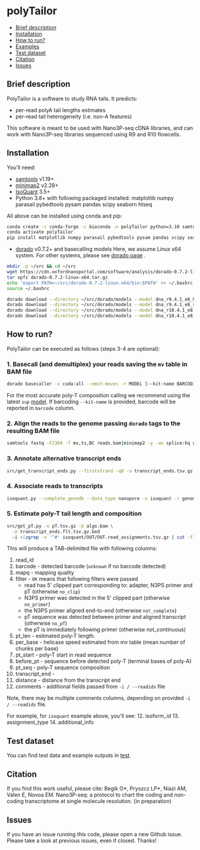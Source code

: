 # polyTailor

- [Brief description](#Brief-description)
- [Installation](#Installation)
- [How to run?](#How-to-run?)
- [Examples](#Examples)
- [Test dataset](#Test-dataset)
- [Citation](#Citation) 
- [Issues](#Issues)

## Brief description 
PolyTailor is a software to study RNA tails.
It predicts: 
* per-read polyA tail lengths estimates
* per-read tail heterogeneity (i.e. non-A features)
 
This software is meant to be used with Nano3P-seq cDNA libraries,
and can work with Nano3P-seq libraries sequenced using R9 and R10 flowcells.

## Installation

You'll need:
- [samtools](https://github.com/samtools/htslib/) v1.19+
- [minimap2](https://github.com/lh3/minimap2/) v2.28+
- [IsoQuant](https://github.com/ablab/IsoQuant) 3.5+
- Python 3.8+ with following packaged installed: matplotlib numpy parasail pybedtools pysam pandas scipy seaborn htseq

All above can be installed using conda and pip: 

```bash
conda create -c conda-forge -c bioconda -n polyTailor python=3.10 samtools minimap2 isoquant
conda activate polyTailor
pip install matplotlib numpy parasail pybedtools pysam pandas scipy seaborn htseq
```

- [dorado](https://github.com/nanoporetech/dorado) v0.7.2+ and basecalling models
Here, we assume Linux x64 system. For other systems, please see
[dorado page](https://github.com/nanoporetech/dorado?tab=readme-ov-file#installation)
.

```bash
mkdir -p ~/src && cd ~/src
wget https://cdn.oxfordnanoportal.com/software/analysis/dorado-0.7.2-linux-x64.tar.gz
tar xpfz dorado-0.7.2-linux-x64.tar.gz
echo 'export PATH=~/src/dorado-0.7.2-linux-x64/bin:$PATH' >> ~/.bashrc
source ~/.bashrc

dorado download --directory ~/src/dorado/models --model dna_r9.4.1_e8_hac@v3.3
dorado download --directory ~/src/dorado/models --model dna_r9.4.1_e8_sup@v3.3
dorado download --directory ~/src/dorado/models --model dna_r10.4.1_e8.2_400bps_hac@v5.0.0
dorado download --directory ~/src/dorado/models --model dna_r10.4.1_e8.2_400bps_sup@v5.0.0
```


## How to run?

PolyTailor can be executed as follows (steps 3-4 are optional): 

### 1. Basecall (and demultiplex) your reads saving the `mv` table in BAM file
```bash
dorado basecaller -x cuda:all --emit-moves -r MODEL [--kit-name BARCODING_KIT] pod5_dir > reads.bam
```

For the most accurate poly-T composition calling we recommend using the latest `sup` 
[model](https://github.com/nanoporetech/dorado?tab=readme-ov-file#dna-models).
If barcoding `--kit-name` is provided, barcode will be reported in `barcode` column. 


### 2. Align the reads to the genome passing `dorado` tags to the resulting BAM file

```bash
samtools fastq -F2304 -T mv,ts,BC reads.bam|minimap2 -y -ax splice:hq genome.fa -|samtools sort --write-index -o algs.bam
```

### 3. Annotate alternative transcript ends

```bash
src/get_transcript_ends.py --firststrand -q0 -o transcript_ends.tsv.gz -a genome.gtf -b algs.bam [algs2.bam ... algsN.bam]
```

### 4. Associate reads to transcripts

```bash
isoquant.py --complete_genedb --data_type nanopore -o isoquant -r genome.fa -g genome.gtf --stranded reverse --bam algs.bam
```

### 5. Estimate poly-T tail length and composition

```bash
src/get_pT.py -o pT.tsv.gz -b algs.bam \
  -e transcript_ends.flt.tsv.gz.bed
  -i <(zgrep -v '^#' isoquant/OUT/OUT.read_assignments.tsv.gz | cut -f1,4,6,9)
```

This will produce a TAB-delimited file with following columns:
1. read_id
2. barcode - detected barcode (`unknown` if no barcode detected)
3. mapq - mapping quality
4. filter - `OK` means that following filters were passed
   - read has 5' clipped part corresponding to: adapter, N3PS primer and pT (otherwise `no_clip`)
   - N3PS primer was detected in the 5' clipped part (otherwise `no_primer`)
   - the N3PS primer aligned end-to-end (otherwise `not_complete`)
   - pT sequence was detected between primer and aligned transcript (otherwise `no_pT`)
   - the pT is immediately following primer (otherwise not_continuous)
5. pt_len - estimated poly-T length. 
6. per_base - helicase speed estimated from mv table (mean number of chunks per base)
7. pt_start - poly-T start in read sequence
8. before_pt - sequence before detected poly-T (terminal bases of poly-A)
9. pt_seq - poly-T sequence composition
10. transcript_end - 
11. distance - distance from the transcript end
12. comments - additional fields passed from `-i / --readids` file

Note, there may be multiple comments columns,
depending on provided `-i / --readids` file.

For example, for `isoquant` example above, you'll see:
12. isoform_id
13. assignment_type
14. additional_info

## Test dataset

You can find test data and example outputs in [test](/test). 

## Citation

If you find this work useful, please cite: 
Begik O*, Pryszcz LP*, Niazi AM, Valen E, Novoa EM.
Nano3P-seq: a protocol to chart the coding and non-coding transcriptome at single molecule resolution.
(in preparation)

## Issues

If you have an issue running this code, please open a new Github issue.
Please take a look at previous issues, even if closed. Thanks! 
